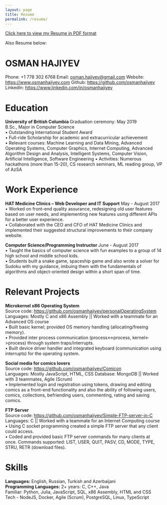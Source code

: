 ```yaml
---
layout: page
title: Resume
permalink: /resume/
---
```


<a href ="../websiteDocuments/Osman-Hajiyev-Resume.pdf">Click here to view my Resume in PDF format</a>

Also Resume below:

<h1>OSMAN HAJIYEV</h1>

Phone: +1 778 302 6768    Email: <a href="mailto:osman.hajiyev@gmail.com">osman.hajiyev@gmail.com</a>    Website: <a href="https://www.osmanhajiyev.com">https://www.osmanhajiyev.com</a>
Github: <a href="https://github.com/osmanhajiyev">https://github.com/osmanhajiyev</a>    LinkedIn: <a href="https://www.linkedin.com/in/osmanhajiyev">https://www.linkedin.com/in/osmanhajiyev</a>

<h1>Education</h1>                                                                                                                                
<b>University of British Columbia	</b>		                      	             Graduation ceremony: May 2019<br />
B.Sc., Major in Computer Science<br />
•	Outstanding International Student Award<br />
•	Full-ride Scholarship for academic and extracurricular achievement<br />
•	Relevant courses: Machine Learning and Data Mining, Advanced Operating Systems, Computer Graphics, Internet Computing, Advanced Algorithm Design and Analysis, Intelligent Systems, Computer Vision, Artificial Intelligence, Software Engineering
•	Activities: Numerous hackathons (more than 15-20), CS research seminars, ML reading group, VP of AzSA<br />

<h1>Work Experience</h1>
<b>HAT Medicine Clinics – Web Developer and IT Support</b>	                                      May - August 2017<br />
•	Worked on front-end quality assurance, redesigning old user features based on user needs, and implementing new features using different APIs for a better user experience.<br />
•	Collaborated with the CEO and CFO of HAT Medicine Clinics and implemented their suggested structural improvements to their company website.<br />

<b>Computer Science/Programming Instructor</b>		          			                         June - August 2017<br />
•	Taught the basics of computer science with fun examples to a group of 14 high school and middle school kids.<br />
•	Students built a snake game, spaceship game and also wrote a solver for Sudoku with my guidance, imbuing them with the fundamentals of algorithms and object-oriented design within a short span of time.<br />
 
<h1>Relevant Projects</h1>
<b>Microkernel x86 Operating System</b> <br />	                        				
Source code: <a href="https://github.com/osmanhajiyev/personalOperatingSystem">https://github.com/osmanhajiyev/personalOperatingSystem</a><br />
Languages: Mostly C and x86 Assembly || Worked with a teammate for an Advanced OS course<br />
•	Built basic kernel; provided OS memory handling (allocating/freeing memory).<br />
•	Provided inter process communication (process<->process, kernel<->process) through system traps/interrupts.<br />
•	Built device driver handler and integrated keyboard (communication using interrupts) for the operating system.<br />

<b>Social media for comics lovers</b>	       		                
Source code: <a href="https://github.com/osmanhajiyev/Comicon">https://github.com/osmanhajiyev/Comicon</a><br />
Languages: Mostly JavaScript, HTML, CSS Database: MongoDB || Worked with 3 teammates, Agile (Scrum) <br />
•	Implemented login and registration using tokens, drawing and editing comics as a front-end functionality and also the ability of following users, comics, collections, befriending users, commenting, rating and saving comics.<br />

<b>FTP Server</b>                    	       			<br />
Source code: <a href="https://github.com/osmanhajiyev/Simple-FTP-server-in-C">https://github.com/osmanhajiyev/Simple-FTP-server-in-C</a><br />
Languages: C || Worked with a teammate for an Internet Computing course<br />
•	Using C socket programming created a simple FTP server that any client could access.<br />
•	Coded and provided basic FTP server commands for many clients at once. Commands supported: LIST, USER, QUIT, PASV, CD, MODE, TYPE, STRU, RETR (download files).<br />

<h1>Skills</h1>
<b>Languages:</b> English, Russian, Turkish and Azerbaijani<br />
<b>Programming Languages:</b> 2+ years: C, C++, Java<br />
 Familiar: Python, Julia, JavaScript, SQL, x86 Assembly, HTML and CSS 
 Tech - NodeJS, Docker, Agile (Scrum), PostgreSQL, Linux, TypeScript
